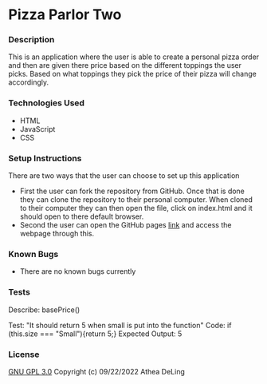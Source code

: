 # Pizza Parlor Two

### Description
This is an application where the user is able to create a personal pizza order and then are given there price based on the different toppings the user picks. Based on what toppings they pick the price of their pizza will change accordingly.
### Technologies Used
* HTML
* JavaScript
* CSS
### Setup Instructions
There are two ways that the user can choose to set up this application
  * First the user can fork the repository from GitHub. Once that is done they can clone the repository to their personal computer. When cloned to their computer they can then open the file, click on index.html and it should open to there default browser.
  * Second the user can open the GitHub pages [link]() and access the webpage through this.

### Known Bugs
* There are no known bugs currently
### Tests
Describe: basePrice()

Test: "It should return 5 when small is put into the function"
Code: if (this.size === "Small"){return 5;}
Expected Output: 5
### License
[GNU GPL 3.0](https://choosealicense.com/licenses/gpl-3.0/) Copyright (c) 09/22/2022 Athea DeLing